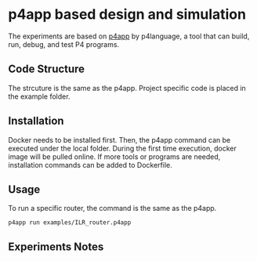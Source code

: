 # p4app based design and simulation

The experiments are based on [p4app](https://github.com/p4lang/p4app) by p4language, a tool that can build, run, debug, and test P4 programs. 

## Code Structure
The strcuture is the same as the p4app. Project specific code is placed in the example folder.

## Installation
Docker needs to be installed first. Then, the p4app command can be executed under the local folder. 
During the first time execution, docker image will be pulled online. If more tools or programs are needed, installation commands can be added to Dockerfile.
## Usage
To run a specific router, the command is the same as the p4app. 
```
p4app run examples/ILR_router.p4app
```
## Experiments Notes
